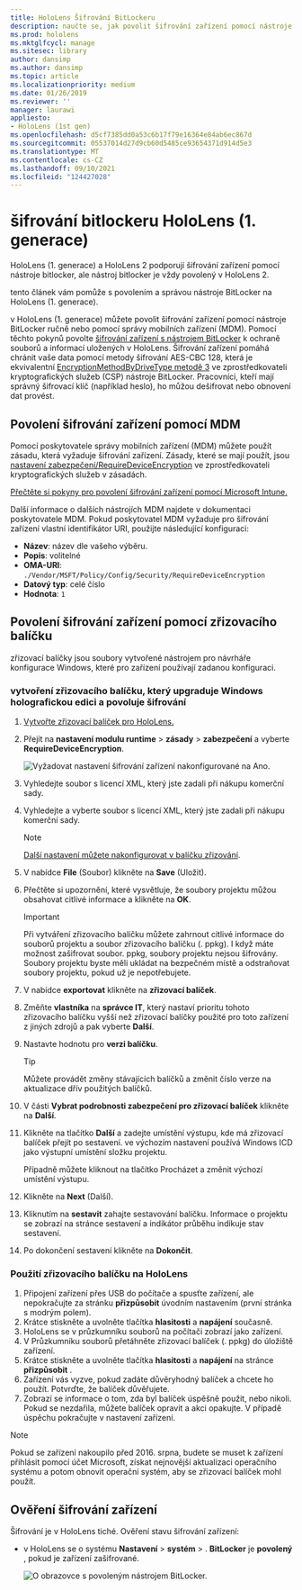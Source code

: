 ```yaml
---
title: HoloLens Šifrování BitLockeru
description: naučte se, jak povolit šifrování zařízení pomocí nástroje BitLocker k ochraně souborů uložených ve vašich zařízeních HoloLens hybridní realitu.
ms.prod: hololens
ms.mktglfcycl: manage
ms.sitesec: library
author: dansimp
ms.author: dansimp
ms.topic: article
ms.localizationpriority: medium
ms.date: 01/26/2019
ms.reviewer: ''
manager: laurawi
appliesto:
- HoloLens (1st gen)
ms.openlocfilehash: d5cf7385dd0a53c6b17f79e16364e84ab6ec867d
ms.sourcegitcommit: 05537014d27d9cb60d5485ce93654371d914d5e3
ms.translationtype: MT
ms.contentlocale: cs-CZ
ms.lasthandoff: 09/10/2021
ms.locfileid: "124427028"
---
```

# <a name="hololens-1st-gen-bitlocker-encryption"></a>šifrování bitlockeru HoloLens (1. generace)

HoloLens (1. generace) a HoloLens 2 podporují šifrování zařízení pomocí nástroje bitlocker, ale nástroj bitlocker je vždy povolený v HoloLens 2.

tento článek vám pomůže s povolením a správou nástroje BitLocker na HoloLens (1. generace).

v HoloLens (1. generace) můžete povolit šifrování zařízení pomocí nástroje BitLocker ručně nebo pomocí správy mobilních zařízení (MDM). Pomocí těchto pokynů povolte [šifrování zařízení s nástrojem BitLocker](/windows/security/information-protection/bitlocker/bitlocker-device-encryption-overview-windows-10#bitlocker-device-encryption) k ochraně souborů a informací uložených v HoloLens. Šifrování zařízení pomáhá chránit vaše data pomocí metody šifrování AES-CBC 128, která je ekvivalentní [EncryptionMethodByDriveType metodě 3](/windows/client-management/mdm/bitlocker-csp#encryptionmethodbydrivetype) ve zprostředkovateli kryptografických služeb (CSP) nástroje BitLocker. Pracovníci, kteří mají správný šifrovací klíč (například heslo), ho můžou dešifrovat nebo obnovení dat provést.

## <a name="enable-device-encryption-using-mdm"></a>Povolení šifrování zařízení pomocí MDM

Pomocí poskytovatele správy mobilních zařízení (MDM) můžete použít zásadu, která vyžaduje šifrování zařízení. Zásady, které se mají použít, jsou [nastavení zabezpečení/RequireDeviceEncryption](/windows/client-management/mdm/policy-csp-security#security-requiredeviceencryption) ve zprostředkovateli kryptografických služeb v zásadách.

[Přečtěte si pokyny pro povolení šifrování zařízení pomocí Microsoft Intune.](/intune/compliance-policy-create-windows#windows-holographic-for-business)

Další informace o dalších nástrojích MDM najdete v dokumentaci poskytovatele MDM. Pokud poskytovatel MDM vyžaduje pro šifrování zařízení vlastní identifikátor URI, použijte následující konfiguraci:

- **Název**: název dle vašeho výběru.
- **Popis**: volitelné
- **OMA-URI**: `./Vendor/MSFT/Policy/Config/Security/RequireDeviceEncryption`
- **Datový typ**: celé číslo
- **Hodnota**: `1`

## <a name="enable-device-encryption-using-a-provisioning-package"></a>Povolení šifrování zařízení pomocí zřizovacího balíčku

zřizovací balíčky jsou soubory vytvořené nástrojem pro návrháře konfigurace Windows, které pro zařízení používají zadanou konfiguraci. 

### <a name="create-a-provisioning-package-that-upgrades-the-windows-holographic-edition-and-enables-encryption"></a>vytvoření zřizovacího balíčku, který upgraduje Windows holografickou edici a povoluje šifrování

1. [Vytvořte zřizovací balíček pro HoloLens.](hololens-provisioning.md)
1. Přejít na **nastavení modulu runtime**  >  **zásady**  >  **zabezpečení** a vyberte **RequireDeviceEncryption**.

    ![Vyžadovat nastavení šifrování zařízení nakonfigurované na Ano.](images/device-encryption.png)

1. Vyhledejte soubor s licencí XML, který jste zadali při nákupu komerční sady.

1. Vyhledejte a vyberte soubor s licencí XML, který jste zadali při nákupu komerční sady.
    > [!NOTE]
    > [Další nastavení můžete nakonfigurovat v balíčku zřizování](hololens-provisioning.md).

1. V nabídce **File** (Soubor) klikněte na **Save** (Uložit). 

1. Přečtěte si upozornění, které vysvětluje, že soubory projektu můžou obsahovat citlivé informace a klikněte na **OK**.

    > [!IMPORTANT]
    > Při vytváření zřizovacího balíčku můžete zahrnout citlivé informace do souborů projektu a soubor zřizovacího balíčku (. ppkg). I když máte možnost zašifrovat soubor. ppkg, soubory projektu nejsou šifrovány. Soubory projektu byste měli ukládat na bezpečném místě a odstraňovat soubory projektu, pokud už je nepotřebujete.

1. V nabídce **exportovat** klikněte na **zřizovací balíček**.
1. Změňte **vlastníka** na **správce IT**, který nastaví prioritu tohoto zřizovacího balíčku vyšší než zřizovací balíčky použité pro toto zařízení z jiných zdrojů a pak vyberte **Další**.
1. Nastavte hodnotu pro **verzi balíčku**.

    > [!TIP]
    > Můžete provádět změny stávajících balíčků a změnit číslo verze na aktualizace dřív použitých balíčků.

1. V části **Vybrat podrobnosti zabezpečení pro zřizovací balíček** klikněte na **Další**.
1. Klikněte na tlačítko **Další** a zadejte umístění výstupu, kde má zřizovací balíček přejít po sestavení. ve výchozím nastavení používá Windows ICD jako výstupní umístění složku projektu.

    Případně můžete kliknout na tlačítko Procházet a změnit výchozí umístění výstupu.

1. Klikněte na **Next** (Další).
1. Kliknutím na **sestavit** zahajte sestavování balíčku. Informace o projektu se zobrazí na stránce sestavení a indikátor průběhu indikuje stav sestavení.
1. Po dokončení sestavení klikněte na **Dokončit**.

### <a name="apply-the-provisioning-package-to-hololens"></a>Použití zřizovacího balíčku na HoloLens

1. Připojení zařízení přes USB do počítače a spusťte zařízení, ale nepokračujte za stránku **přizpůsobit** úvodním nastavením (první stránka s modrým polem).
1. Krátce stiskněte a uvolněte tlačítka **hlasitosti** a **napájení** současně.
1. HoloLens se v průzkumníku souborů na počítači zobrazí jako zařízení.
1. V Průzkumníku souborů přetáhněte zřizovací balíček (. ppkg) do úložiště zařízení.
1. Krátce stiskněte a uvolněte tlačítka **hlasitosti** a **napájení** na stránce **přizpůsobit** .
1. Zařízení vás vyzve, pokud zadáte důvěryhodný balíček a chcete ho použít. Potvrďte, že balíček důvěřujete.
1. Zobrazí se informace o tom, zda byl balíček úspěšně použit, nebo nikoli. Pokud se nezdařila, můžete balíček opravit a akci opakujte. V případě úspěchu pokračujte v nastavení zařízení.

> [!NOTE]
> Pokud se zařízení nakoupilo před 2016. srpna, budete se muset k zařízení přihlásit pomocí účet Microsoft, získat nejnovější aktualizaci operačního systému a potom obnovit operační systém, aby se zřizovací balíček mohl použít.

## <a name="verify-device-encryption"></a>Ověření šifrování zařízení

Šifrování je v HoloLens tiché. Ověření stavu šifrování zařízení:

- v HoloLens se o systému **Nastavení**  >  **systém**  >  . **BitLocker** je **povolený** , pokud je zařízení zašifrované. 

    ![O obrazovce s povoleným nástrojem BitLocker.](images/about-encryption.png)
